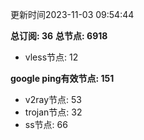 更新时间2023-11-03 09:54:44

**总订阅: 36**
**总节点: 6918**
- vless节点: 12

**google ping有效节点: 151**
- v2ray节点: 53
- trojan节点: 32
- ss节点: 66
